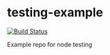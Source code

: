 # testing-example

[![Build Status](https://travis-ci.org/matthewglover/testing-example.svg?branch=master)](https://travis-ci.org/matthewglover/testing-example)

Example repo for node testing
